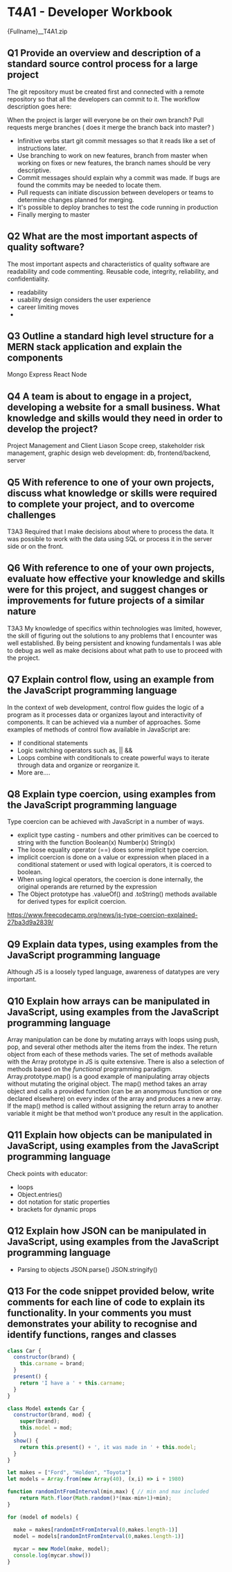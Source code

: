 # T4A1 - Developer Workbook
{Fullname}__T4A1.zip

## Q1 Provide an overview and description of a standard source control process for a large project
The git repository must be created first and connected with a remote repository so that all the developers can commit to it. The workflow description goes here:

When the project is larger will everyone be on their own branch?
Pull requests merge branches ( does it merge the branch back into master? )
- Infinitive verbs start git commit messages so that it reads like a set of instructions later.
- Use branching to work on new features, branch from master when working on fixes or new features, the branch names should be very descriptive.
- Commit messages should explain why a commit was made. If bugs are found the commits may be needed to locate them.
- Pull requests can initiate discussion between developers or teams to determine changes planned for merging.
- It's possible to deploy branches to test the code running in production
- Finally merging to master

## Q2 What are the most important aspects of quality software?
The most important aspects and characteristics of quality software are readability and code commenting. Reusable code, integrity, reliability, and confidentiality.
- readability
- usability design considers the user experience
- career limiting moves
- 

## Q3	Outline a standard high level structure for a MERN stack application and explain the components
Mongo
Express
React
Node

## Q4	A team is about to engage in a project, developing a website for a small business. What knowledge and skills would they need in order to develop the project?
Project Management and Client Liason
Scope creep, stakeholder risk management, graphic design
web development: db, frontend/backend, server

## Q5	With reference to one of your own projects, discuss what knowledge or skills were required to complete your project, and to overcome challenges
T3A3 Required that I make decisions about where to process the data. It was possible to work with the data using SQL or process it in the server side or on the front.

## Q6	With reference to one of your own projects, evaluate how effective your knowledge and skills were for this project, and suggest changes or improvements for future projects of a similar nature
T3A3 My knowledge of specifics within technologies was limited, however, the skill of figuring out the solutions to any problems that I encounter was well established. By being persistent and knowing fundamentals I was able to debug as well as make decisions about what path to use to proceed with the project.

## Q7	Explain control flow, using an example from the JavaScript programming language
In the context of web development, control flow guides the logic of a program as it processes data or organizes layout and interactivity of components.
It can be achieved via a number of approaches. Some examples of methods of control flow available in JavaScript are:
- If conditional statements 
- Logic switching operators such as, || &&
- Loops combine with conditionals to create powerful ways to iterate through data and organize or reorganize it.
- More are....

## Q8	Explain type coercion, using examples from the JavaScript programming language
Type coercion can be achieved with JavaScript in a number of ways.
- explicit type casting - numbers and other primitives can be coerced to string with the function Boolean(x) Number(x) String(x)
- The loose equality operator (==) does some implicit type coercion.
- implicit coercion is done on a value or expression when placed in a conditional statement or used with logical operators, it is coerced to boolean.
- When using logical operators, the coercion is done internally, the original operands are returned by the expression
- The Object prototype has .valueOf() and .toString() methods available for derived types for explicit coercion.

https://www.freecodecamp.org/news/js-type-coercion-explained-27ba3d9a2839/

## Q9	Explain data types, using examples from the JavaScript programming language
Although JS is a loosely typed language, awareness of datatypes are very important.

## Q10	Explain how arrays can be manipulated in JavaScript, using examples from the JavaScript programming language
Array manipulation can be done by mutating arrays with loops using push, pop, and several other methods alter the items from the index. The return object from each of these methods varies. The set of methods available with the Array prototype in JS is quite extensive. There is also a selection of methods based on the _functional_ programming paradigm. Array.prototype.map() is a good example of manipulating array objects without mutating the original object. The map() method takes an array object and calls a provided function (can be an anonymous function or one declared elsewhere) on every index of the array and produces a new array. If the map() method is called without assigning the return array to another variable it might be that method won't produce any result in the application.

## Q11	Explain how objects can be manipulated in JavaScript, using examples from the JavaScript programming language
Check points with educator:
- loops
- Object.entries()
- dot notation for static properties
- brackets for dynamic props

## Q12	Explain how JSON can be manipulated in JavaScript, using examples from the JavaScript programming language
- Parsing to objects JSON.parse() JSON.stringify()

## Q13	For the code snippet provided below, write comments for each line of code to explain its functionality. In your comments you must demonstrates your ability to recognise and identify functions, ranges and classes
``` javascript
class Car {
  constructor(brand) {
    this.carname = brand;
  }
  present() {
    return 'I have a ' + this.carname;
  }
}

class Model extends Car {
  constructor(brand, mod) {
    super(brand);
    this.model = mod;
  }
  show() {
    return this.present() + ', it was made in ' + this.model;
  }
}

let makes = ["Ford", "Holden", "Toyota"]
let models = Array.from(new Array(40), (x,i) => i + 1980)

function randomIntFromInterval(min,max) { // min and max included
    return Math.floor(Math.random()*(max-min+1)+min);
}

for (model of models) {

  make = makes[randomIntFromInterval(0,makes.length-1)]
  model = models[randomIntFromInterval(0,makes.length-1)]
    
  mycar = new Model(make, model);
  console.log(mycar.show())
}
```

